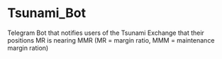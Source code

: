 # Tsunami_Bot
Telegram Bot that notifies users of the Tsunami Exchange that their positions MR is nearing MMR (MR = margin ratio, MMM = maintenance margin ration)
